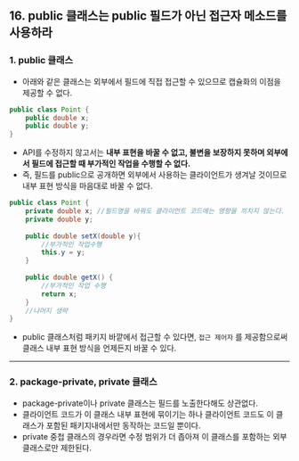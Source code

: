 ## 16. public 클래스는 public 필드가 아닌 접근자 메소드를 사용하라

### 1. public 클래스

- 아래와 같은 클래스는 외부에서 필드에 직접 접근할 수 있으므로 캡슐화의 이점을 제공할 수 없다.

```java
public class Point {
    public double x;
    public double y;
}
```

- API를 수정하지 않고서는 **내부 표현을 바꿀 수 없고, 불변을 보장하지 못하며 외부에서 필드에 접근할 때 부가적인 작업을 수행할 수 없다.**
- 즉, 필드를 public으로 공개하면 외부에서 사용하는 클라이언트가 생겨날 것이므로 내부 표현 방식을 마음대로 바꿀 수 없다.

```java
public class Point {
    private double x; //필드명을 바꿔도 클라이언트 코드에는 영향을 끼치지 않는다.
    private double y;
    
    public double setX(double y){
        //부가적인 작업수행
        this.y = y;
    }
    
    public double getX() {
        //부가적인 작업 수행
        return x;
    }    
    //나머지 생략    
}
```

- public 클래스처럼 패키지 바깥에서 접근할 수 있다면, `접근 제어자` 를 제공함으로써 클래스 내부 표현 방식을 언제든지 바꿀 수 있다.

---

### 2. package-private, private 클래스

- package-private이나 private 클래스는 필드를 노출한다해도 상관없다.
- 클라이언트 코드가 이 클래스 내부 표현에 묶이기는 하나 클라이언트 코드도 이 클래스가 포함된 패키지내에서만 동작하는 코드일 뿐이다.
- private 중첩 클래스의 경우라면 수정 범위가 더 좁아져 이 클래스를 포함하는 외부 클래스로만 제한된다.


